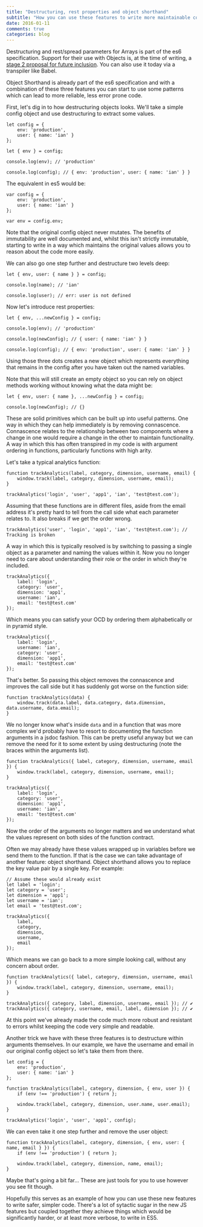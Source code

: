 ```yaml
---
title: "Destructuring, rest properties and object shorthand"
subtitle: "How you can use these features to write more maintainable code"
date: 2016-01-11
comments: true
categories: blog
---
```


Destructuring and rest/spread parameters for Arrays is part of the es6 specification. Support for their use with Objects is, at the time of writing, a [stage 2 proposal for future inclusion](https://github.com/sebmarkbage/ecmascript-rest-spread). You can also use it today via a transpiler like Babel.

Object Shorthand is already part of the es6 specification and with a combination of these three features you can start to use some patterns which can lead to more reliable, less error prone code.

First, let's dig in to how destructuring objects looks. We'll take a simple config object and use destructuring to extract some values.

<pre class="language-javascript"><code>let config = {
    env: 'production',
    user: { name: 'ian' }
};

let { env } = config;

console.log(env); // 'production'

console.log(config); // { env: 'production', user: { name: 'ian' } }
</code></pre>

The equivalent in es5 would be:

<pre class="language-javascript"><code>var config = {
    env: 'production',
    user: { name: 'ian' }
};

var env = config.env;
</code></pre>


Note that the original config object never mutates. The benefits of immutability are well documented and, whilst this isn't strictly immutable, starting to write in a way which maintains the original values allows you to reason about the code more easily.

We can also go one step further and destructure two levels deep:

<pre class="language-javascript"><code>let { env, user: { name } } = config;

console.log(name); // 'ian'

console.log(user); // err: user is not defined
</code></pre>

Now let's introduce rest properties:

<pre class="language-javascript"><code>let { env, ...newConfig } = config;

console.log(env); // 'production'

console.log(newConfig); // { user: { name: 'ian' } }

console.log(config); // { env: 'production', user: { name: 'ian' } }
</code></pre>

Using those three dots creates a new object which represents everything that remains in the config after you have taken out the named variables.

Note that this will still create an empty object so you can rely on object methods working without knowing what the data might be:

<pre class="language-javascript"><code>let { env, user: { name }, ...newConfig } = config;

console.log(newConfig); // {}
</code></pre>


These are solid primitives which can be built up into useful patterns. One way in which they can help immediately is by removing connascence. Connascence relates to the relationship between two components where a change in one would require a change in the other to maintain functionality. A way in which this has often transpired in my code is with argument ordering in functions, particularly functions with high arity.

Let's take a typical analytics function:

<pre class="language-javascript"><code>function trackAnalytics(label, category, dimension, username, email) {
    window.track(label, category, dimension, username, email);
}

trackAnalytics('login', 'user', 'app1', 'ian', 'test@test.com');
</code></pre>

Assuming that these functions are in different files, aside from the email address it's pretty hard to tell from the call side what each parameter relates to. It also breaks if we get the order wrong.

<pre class="language-javascript"><code>trackAnalytics('user', 'login', 'app1', 'ian', 'test@test.com'); // Tracking is broken</code></pre>

A way in which this is typically resolved is by switching to passing a single object as a parameter and naming the values within it. Now you no longer need to care about understanding their role or the order in which they're included.

<pre class="language-javascript"><code>trackAnalytics({
    label: 'login',
    category: 'user',
    dimension: 'app1',
    username: 'ian',
    email: 'test@test.com'
});
</code></pre>

Which means you can satisfy your OCD by ordering them alphabetically or in pyramid style.

<pre class="language-javascript"><code>trackAnalytics({
    label: 'login',
    username: 'ian',
    category: 'user',
    dimension: 'app1',
    email: 'test@test.com'
});
</code></pre>

That's better. So passing this object removes the connascence and improves the call side but it has suddenly got worse on the function side:

<pre class="language-javascript"><code>function trackAnalytics(data) {
    window.track(data.label, data.category, data.dimension, data.username, data.email);
}
</code></pre>

We no longer know what's inside `data` and in a function that was more complex we'd probably have to resort to documenting the function arguments in a jsdoc fashion. This can be pretty useful anyway but we can remove the need for it to some extent by using destructuring (note the braces within the arguments list).


<pre class="language-javascript"><code>function trackAnalytics({ label, category, dimension, username, email }) {
    window.track(label, category, dimension, username, email);
}

trackAnalytics({
    label: 'login',
    category: 'user',
    dimension: 'app1',
    username: 'ian',
    email: 'test@test.com'
});
</code></pre>

Now the order of the arguments no longer matters and we understand what the values represent on both sides of the function contract.

Often we may already have these values wrapped up in variables before we send them to the function. If that is the case we can take advantage of another feature: object shorthand. Object shorthand allows you to replace the key value pair by a single key. For example:

<pre class="language-javascript"><code>// Assume these would already exist
let label = 'login';
let category = 'user';
let dimension = 'app1';
let username = 'ian';
let email = 'test@test.com';

trackAnalytics({
    label,
    category,
    dimension,
    username,
    email
});
</code></pre>

Which means we can go back to a more simple looking call, without any concern about order.

<pre class="language-javascript"><code>function trackAnalytics({ label, category, dimension, username, email }) {
    window.track(label, category, dimension, username, email);
}

trackAnalytics({ category, label, dimension, username, email }); // ✔
trackAnalytics({ category, username, email, label, dimension }); // ✔</code></pre>

At this point we've already made the code much more robust and resistant to errors whilst keeping the code very simple and readable.

Another trick we have with these three features is to destructure within arguments themselves. In our example, we have the username and email in our original config object so let's take them from there.

<pre class="language-javascript"><code>let config = {
    env: 'production',
    user: { name: 'ian' }
};

function trackAnalytics(label, category, dimension, { env, user }) {
    if (env !== 'production') { return };

    window.track(label, category, dimension, user.name, user.email);
}

trackAnalytics('login', 'user', 'app1', config);
</code></pre>

We can even take it one step further and remove the user object:

<pre class="language-javascript"><code>function trackAnalytics(label, category, dimension, { env, user: { name, email } }) {
    if (env !== 'production') { return };

    window.track(label, category, dimension, name, email);
}
</code></pre>

Maybe that's going a bit far... These are just tools for you to use however you see fit though.

Hopefully this serves as an example of how you can use these new features to write safer, simpler code. There's a lot of sytactic sugar in the new JS features but coupled together they achieve things which would be significantly harder, or at least more verbose, to write in ES5.
